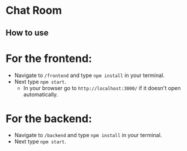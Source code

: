 # Chat Room

## How to use

# For the frontend:
- Navigate to `/frontend` and type `npm install` in your terminal.
- Next type `npm start`.
  - In your browser go to `http://localhost:3000/` if it doesn't open automatically.
# For the backend:
- Navigate to `/backend` and type `npm install` in your terminal.
- Next type `npm start`.
